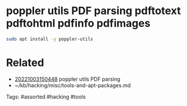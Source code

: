 # poppler utils PDF parsing pdftotext pdftohtml pdfinfo pdfimages
```bash
sudo apt install -y poppler-utils
```

# Related
- [20221003150448](/zet/20221003150448/README.md) poppler utils PDF parsing
- ~/kb/hacking/misc/tools-and-apt-packages.md

Tags:
    #assorted #hacking #tools
